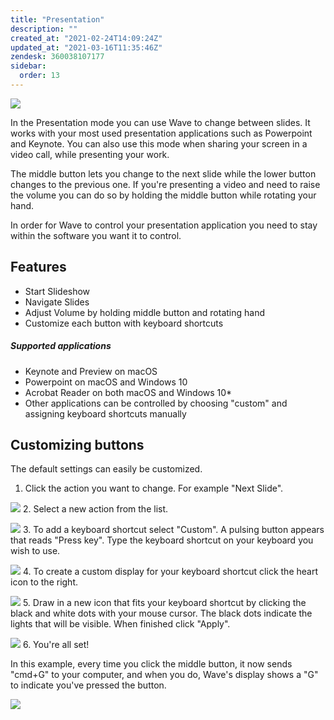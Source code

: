 ```yaml
---
title: "Presentation"
description: ""
created_at: "2021-02-24T14:09:24Z"
updated_at: "2021-03-16T11:35:46Z"
zendesk: 360038107177
sidebar:
  order: 13
---
```


![](/images/wave-for-work-presentation.png)

In the Presentation mode you can use Wave to change between slides. It works with your most used presentation applications such as Powerpoint and Keynote. You can also use this mode when sharing your screen in a video call, while presenting your work.

The middle button lets you change to the next slide while the lower button changes to the previous one. If you're presenting a video and need to raise the volume you can do so by holding the middle button while rotating your hand.

In order for Wave to control your presentation application you need to stay within the software you want it to control.

## Features
* Start Slideshow
* Navigate Slides
* Adjust Volume by holding middle button and rotating hand
* Customize each button with keyboard shortcuts

##### Supported applications
- Keynote and Preview on macOS
- Powerpoint on macOS and Windows 10
- Acrobat Reader on both macOS and Windows 10*
- Other applications can be controlled by choosing "custom" and assigning keyboard shortcuts manually

## Customizing buttons
The default settings can easily be customized.

1. Click the action you want to change. For example "Next Slide".

![](/images/article_360017912597_image_1.png)
2. Select a new action from the list.

![](/images/article_360017912597_image_2.png)
3. To add a keyboard shortcut select "Custom". A pulsing button appears that reads "Press key". Type the keyboard shortcut on your keyboard you wish to use.

![](/images/article_360017912597_image_3.png)
4. To create a custom display for your keyboard shortcut click the heart icon to the right.

![](/images/article_360017912597_image_4.png)
5. Draw in a new icon that fits your keyboard shortcut by clicking the black and white dots with your mouse cursor. The black dots indicate the lights that will be visible. When finished click "Apply".

![](/images/article_360017912597_image_5.png)
6. You're all set! 

In this example, every time you click the middle button, it now sends "cmd+G" to your computer, and when you do, Wave's display shows a "G" to indicate you've pressed the button.

![](/images/article_360017912597_image_6.png)
